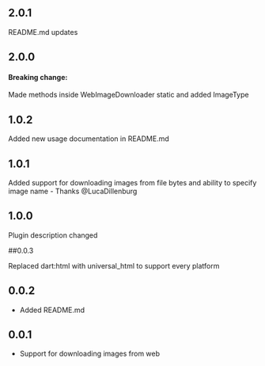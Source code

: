 ## 2.0.1

README.md updates

## 2.0.0

#### Breaking change:

Made methods inside WebImageDownloader static and added ImageType

## 1.0.2

Added new usage documentation in README.md

## 1.0.1

Added support for downloading images from file bytes and ability to specify image name - Thanks
@LucaDillenburg

## 1.0.0

Plugin description changed

##0.0.3

Replaced dart:html with universal_html to support every platform

## 0.0.2

* Added README.md

## 0.0.1

* Support for downloading images from web

